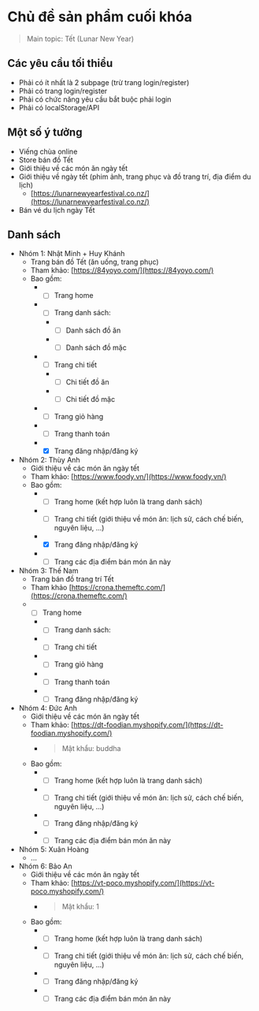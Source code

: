 # Chủ đề sản phẩm cuối khóa

> Main topic: Tết (Lunar New Year)

## Các yêu cầu tối thiểu

-   Phải có ít nhất là 2 subpage (trừ trang login/register)
-   Phải có trang login/register
-   Phải có chức năng yêu cầu bắt buộc phải login
-   Phải có localStorage/API

## Một số ý tưởng

-   Viếng chùa online
-   Store bán đồ Tết
-   Giới thiệu về các món ăn ngày tết
-   Giới thiệu về ngày tết (phim ảnh, trang phục và đồ trang trí, địa điểm du lịch)
    -   [https://lunarnewyearfestival.co.nz/](https://lunarnewyearfestival.co.nz/)
-   Bán vé du lịch ngày Tết

## Danh sách

-   Nhóm 1: Nhật Minh + Huy Khánh
    -   Trang bán đồ Tết (ăn uống, trang phục)
    -   Tham khảo: [https://84yoyo.com/](https://84yoyo.com/)
    -   Bao gồm:
        -   -   [ ] Trang home
        -   -   [ ] Trang danh sách:
            -   -   [ ] Danh sách đồ ăn
            -   -   [ ] Danh sách đồ mặc
        -   -   [ ] Trang chi tiết
            -   -   [ ] Chi tiết đồ ăn
            -   -   [ ] Chi tiết đồ mặc
        -   -   [ ] Trang giỏ hàng
        -   -   [ ] Trang thanh toán
        -   -   [x] Trang đăng nhập/đăng ký
-   Nhóm 2: Thùy Anh
    -   Giới thiệu về các món ăn ngày tết
    -   Tham khảo: [https://www.foody.vn/](https://www.foody.vn/)
    -   Bao gồm:
        -   -   [ ] Trang home (kết hợp luôn là trang danh sách)
        -   -   [ ] Trang chi tiết (giới thiệu về món ăn: lịch sử, cách chế biến, nguyên liệu, ...)
        -   -   [x] Trang đăng nhập/đăng ký
        -   -   [ ] Trang các địa điểm bán món ăn này
-   Nhóm 3: Thế Nam
    -   Trang bán đồ trang trí Tết
    -   Tham khảo [https://crona.themeftc.com/](https://crona.themeftc.com/)
    -   -   [ ] Trang home
        -   -   [ ] Trang danh sách:
        -   -   [ ] Trang chi tiết
        -   -   [ ] Trang giỏ hàng
        -   -   [ ] Trang thanh toán
        -   -   [ ] Trang đăng nhập/đăng ký
-   Nhóm 4: Đức Anh
    -   Giới thiệu về các món ăn ngày tết
    -   Tham khảo: [https://dt-foodian.myshopify.com/](https://dt-foodian.myshopify.com/)
        -   > Mật khẩu: buddha
    -   Bao gồm:
        -   -   [ ] Trang home (kết hợp luôn là trang danh sách)
        -   -   [ ] Trang chi tiết (giới thiệu về món ăn: lịch sử, cách chế biến, nguyên liệu, ...)
        -   -   [ ] Trang đăng nhập/đăng ký
        -   -   [ ] Trang các địa điểm bán món ăn này
-   Nhóm 5: Xuân Hoàng
    -   ...
-   Nhóm 6: Bảo An
    -   Giới thiệu về các món ăn ngày tết
    -   Tham khảo: [https://vt-poco.myshopify.com/](https://vt-poco.myshopify.com/)
        -   > Mật khẩu: 1
    -   Bao gồm:
        -   -   [ ] Trang home (kết hợp luôn là trang danh sách)
        -   -   [ ] Trang chi tiết (giới thiệu về món ăn: lịch sử, cách chế biến, nguyên liệu, ...)
        -   -   [ ] Trang đăng nhập/đăng ký
        -   -   [ ] Trang các địa điểm bán món ăn này
